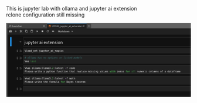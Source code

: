 This is jupyter lab with ollama and jupyter ai extension    
  rclone configuration still missing

![Alt text](pictures/ai_jupyterlab.png)



